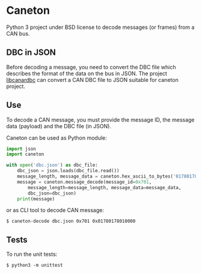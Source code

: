 Caneton
=======

Python 3 project under BSD license to decode messages (or frames) from a CAN bus.

DBC in JSON
-----------

Before decoding a message, you need to convert the DBC file which describes the format of the data on the bus in JSON. The project [libcanardbc](https://github.com/Polyconseil/libcanardbc) can
convert a CAN DBC file to JSON suitable for caneton project.

Use
---

To decode a CAN message, you must provide the message ID, the message data
(payload) and the DBC file (in JSON).

Caneton can be used as Python module:

```python
import json
import caneton

with open('dbc.json') as dbc_file:
    dbc_json = json.loads(dbc_file.read())
    message_length, message_data = caneton.hex_ascii_to_bytes('01780178010000')
    message = caneton.message_decode(message_id=0x701,
        message_length=message_length, message_data=message_data,
        dbc_json=dbc_json)
    print(message)
```

or as CLI tool to decode CAN message:

`$ caneton-decode dbc.json 0x701 0x01780178010000`


Tests
-----

To run the unit tests:

`$ python3 -m unittest`
